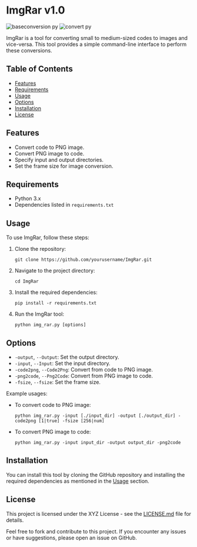 # ImgRar v1.0

![baseconversion py](https://github.com/Otherwa/Imgrar/assets/67428572/348e23c9-486e-4a58-96fe-f290f1697068)
![convert py](https://github.com/Otherwa/Imgrar/assets/67428572/1ef03222-8e7c-4c17-a3fe-4d32176d7534)


ImgRar is a tool for converting small to medium-sized codes to images and vice-versa. This tool provides a simple command-line interface to perform these conversions.

## Table of Contents

- [Features](#features)
- [Requirements](#requirements)
- [Usage](#usage)
- [Options](#options)
- [Installation](#installation)
- [License](#license)

## Features

- Convert code to PNG image.
- Convert PNG image to code.
- Specify input and output directories.
- Set the frame size for image conversion.

## Requirements

- Python 3.x
- Dependencies listed in `requirements.txt`

## Usage

To use ImgRar, follow these steps:

1. Clone the repository:

   ```
   git clone https://github.com/yourusername/ImgRar.git
   ```

2. Navigate to the project directory:

   ```
   cd ImgRar
   ```

3. Install the required dependencies:

   ```
   pip install -r requirements.txt
   ```

4. Run the ImgRar tool:
   ```
   python img_rar.py [options]
   ```

## Options

- `-output`, `--Output`: Set the output directory.
- `-input`, `--Input`: Set the input directory.
- `-code2png`, `--Code2Png`: Convert from code to PNG image.
- `-png2code`, `--Png2Code`: Convert from PNG image to code.
- `-fsize`, `--fsize`: Set the frame size.

Example usages:

- To convert code to PNG image:

  ```
  python img_rar.py -input [./input_dir] -output [./output_dir] -code2png [1|true] -fsize [256|num]
  ```

- To convert PNG image to code:
  ```
  python img_rar.py -input input_dir -output output_dir -png2code
  ```

## Installation

You can install this tool by cloning the GitHub repository and installing the required dependencies as mentioned in the [Usage](#usage) section.

## License

This project is licensed under the XYZ License - see the [LICENSE.md](LICENSE.md) file for details.

Feel free to fork and contribute to this project. If you encounter any issues or have suggestions, please open an issue on GitHub.
